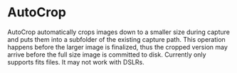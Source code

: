 ﻿# AutoCrop

AutoCrop automatically crops images down to a smaller size during capture and puts them into a subfolder of the existing capture path. This operation happens before the larger image is finalized, thus the cropped version may arrive before the full size image is committed to disk. Currently only supports fits files.  It may not work with DSLRs.